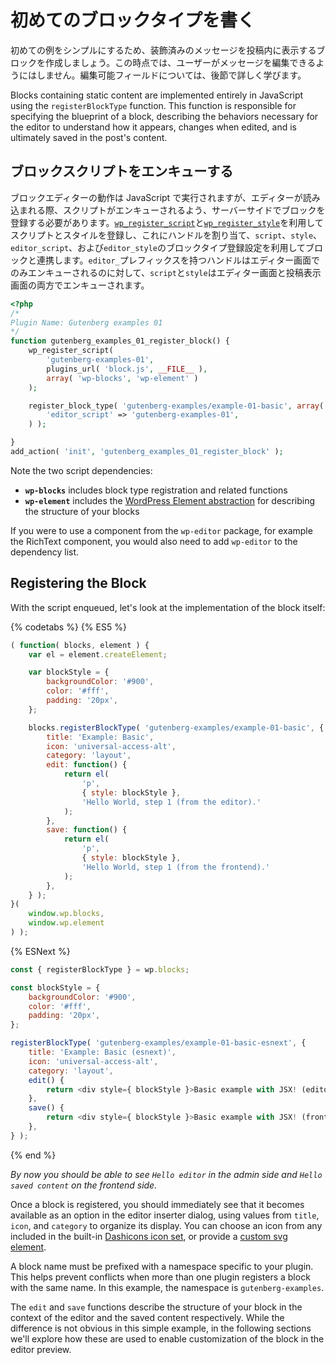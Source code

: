 <!-- # Writing Your First Block Type -->
# 初めてのブロックタイプを書く

<!-- To keep things simple for our first example, let's create a new block type which displays a styled message in a post. At this point, we won't allow the user to edit the message. We'll learn more about editable fields in later sections. -->
初めての例をシンプルにするため、装飾済みのメッセージを投稿内に表示するブロックを作成しましょう。この時点では、ユーザーがメッセージを編集できるようにはしません。編集可能フィールドについては、後節で詳しく学びます。

Blocks containing static content are implemented entirely in JavaScript using the `registerBlockType` function. This function is responsible for specifying the blueprint of a block, describing the behaviors necessary for the editor to understand how it appears, changes when edited, and is ultimately saved in the post's content.

<!-- ## Enqueuing Block Scripts -->
## ブロックスクリプトをエンキューする

<!-- While the block's editor behaviors are implemented in JavaScript, you'll need to register your block server-side to ensure that the script is enqueued when the editor loads. Register scripts and styles using [`wp_register_script`](https://developer.wordpress.org/reference/functions/wp_register_script/) and [`wp_register_style`](https://developer.wordpress.org/reference/functions/wp_register_style/), then assign these as handles associated with your block using the `script`, `style`, `editor_script`, and `editor_style` block type registration settings. The `editor_`-prefixed handles will only be enqueued in the context of the editor, while `script` and `style` will be enqueued both in the editor and when viewing a post on the front of your site. -->
ブロックエディターの動作は JavaScript で実行されますが、エディターが読み込まれる際、スクリプトがエンキューされるよう、サーバーサイドでブロックを登録する必要があります。[`wp_register_script`](https://developer.wordpress.org/reference/functions/wp_register_script/)と[`wp_register_style`](https://developer.wordpress.org/reference/functions/wp_register_style/)を利用してスクリプトとスタイルを登録し、これにハンドルを割り当て、`script`、`style`、`editor_script`、および`editor_style`のブロックタイプ登録設定を利用してブロックと連携します。`editor_`プレフィックスを持つハンドルはエディター画面でのみエンキューされるのに対して、`script`と`style`はエディター画面と投稿表示画面の両方でエンキューされます。

```php
<?php
/*
Plugin Name: Gutenberg examples 01
*/
function gutenberg_examples_01_register_block() {
	wp_register_script(
		'gutenberg-examples-01',
		plugins_url( 'block.js', __FILE__ ),
		array( 'wp-blocks', 'wp-element' )
	);

	register_block_type( 'gutenberg-examples/example-01-basic', array(
		'editor_script' => 'gutenberg-examples-01',
	) );

}
add_action( 'init', 'gutenberg_examples_01_register_block' );
```

Note the two script dependencies:

- __`wp-blocks`__ includes block type registration and related functions
- __`wp-element`__ includes the [WordPress Element abstraction](/packages/element/README.md) for describing the structure of your blocks

If you were to use a component from the `wp-editor` package, for example the RichText component, you would also need to add `wp-editor` to the dependency list.

## Registering the Block

With the script enqueued, let's look at the implementation of the block itself:

{% codetabs %}
{% ES5 %}
```js
( function( blocks, element ) {
	var el = element.createElement;

	var blockStyle = {
		backgroundColor: '#900',
		color: '#fff',
		padding: '20px',
	};

	blocks.registerBlockType( 'gutenberg-examples/example-01-basic', {
		title: 'Example: Basic',
		icon: 'universal-access-alt',
		category: 'layout',
		edit: function() {
			return el(
				'p',
				{ style: blockStyle },
				'Hello World, step 1 (from the editor).'
			);
		},
		save: function() {
			return el(
				'p',
				{ style: blockStyle },
				'Hello World, step 1 (from the frontend).'
			);
		},
	} );
}(
	window.wp.blocks,
	window.wp.element
) );
```
{% ESNext %}
```js
const { registerBlockType } = wp.blocks;

const blockStyle = {
	backgroundColor: '#900',
	color: '#fff',
	padding: '20px',
};

registerBlockType( 'gutenberg-examples/example-01-basic-esnext', {
	title: 'Example: Basic (esnext)',
	icon: 'universal-access-alt',
	category: 'layout',
	edit() {
		return <div style={ blockStyle }>Basic example with JSX! (editor)</div>;
	},
	save() {
		return <div style={ blockStyle }>Basic example with JSX! (front)</div>;
	},
} );
```
{% end %}

_By now you should be able to see `Hello editor` in the admin side and `Hello saved content` on the frontend side._

Once a block is registered, you should immediately see that it becomes available as an option in the editor inserter dialog, using values from `title`, `icon`, and `category` to organize its display. You can choose an icon from any included in the built-in [Dashicons icon set](https://developer.wordpress.org/resource/dashicons/), or provide a [custom svg element](/docs/designers-developers/developers/block-api/block-registration.md#icon-optional).

A block name must be prefixed with a namespace specific to your plugin. This helps prevent conflicts when more than one plugin registers a block with the same name. In this example, the namespace is `gutenberg-examples`.

The `edit` and `save` functions describe the structure of your block in the context of the editor and the saved content respectively. While the difference is not obvious in this simple example, in the following sections we'll explore how these are used to enable customization of the block in the editor preview.

